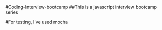 #Coding-Interview-bootcamp
##This is a javascript interview bootcamp series

#For testing, I've used mocha
